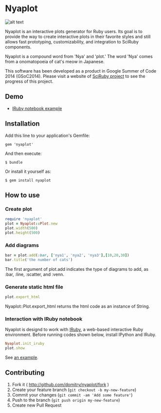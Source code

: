 # Nyaplot
![alt text](https://dl.dropboxusercontent.com/u/47978121/gsoc/nyaoplot_top.png)

Nyaplot is an interactive plots generator for Ruby users. Its goal is to provide the way to create interactive plots in their favorite styles and still allows fast prototyping, customizability, and integration to SciRuby components. 

Nyaplot is a compound word from 'Nya' and 'plot.' The word 'Nya' comes from a onomatopoeia of cat's meow in Japanese.

This software has been developed as a product in Google Summer of Code 2014 (GSoC2014). Please visit a website of [SciRuby project](http://sciruby.com/blog/) to see the progress of this project.

## Demo
+ [IRuby notebook example](http://nbviewer.ipython.org/github/domitry/Nyaplot/blob/master/examples/notebook/Introduction.ipynb)

## Installation

Add this line to your application's Gemfile:

    gem 'nyaplot'

And then execute:

    $ bundle

Or install it yourself as:

    $ gem install nyaplot

## How to use
### Create plot
```ruby
require 'nyaplot'
plot = Nyaplot::Plot.new
plot.width(500)
plot.height(500)
```

### Add diagrams
```ruby
bar = plot.add(:bar, ['nya1', 'nya2', 'nya3'],[10,20,30])
bar.title('the number of cats')
```
The first argument of plot.add indicates the type of diagrams to add, as :bar, :line, :scatter, and :venn.

### Generate static html file
```ruby
plot.export_html
```
Nyaplot::Plot.export_html returns the html code as an instance of String.

### Interaction with IRuby notebook
Nyaplot is designd to work with [IRuby](https://github.com/minad/iruby), a web-based interactive Ruby environment. Before running codes shown below, install IPython and IRuby.

```ruby
Nyaplot.init_iruby
plot.show
```
See [an example](http://nbviewer.ipython.org/github/domitry/Nyaplot/blob/master/examples/notebook/Introduction.ipynb). 

## Contributing

1. Fork it ( http://github.com/domitry/nyaplot/fork )
2. Create your feature branch (`git checkout -b my-new-feature`)
3. Commit your changes (`git commit -am 'Add some feature'`)
4. Push to the branch (`git push origin my-new-feature`)
5. Create new Pull Request